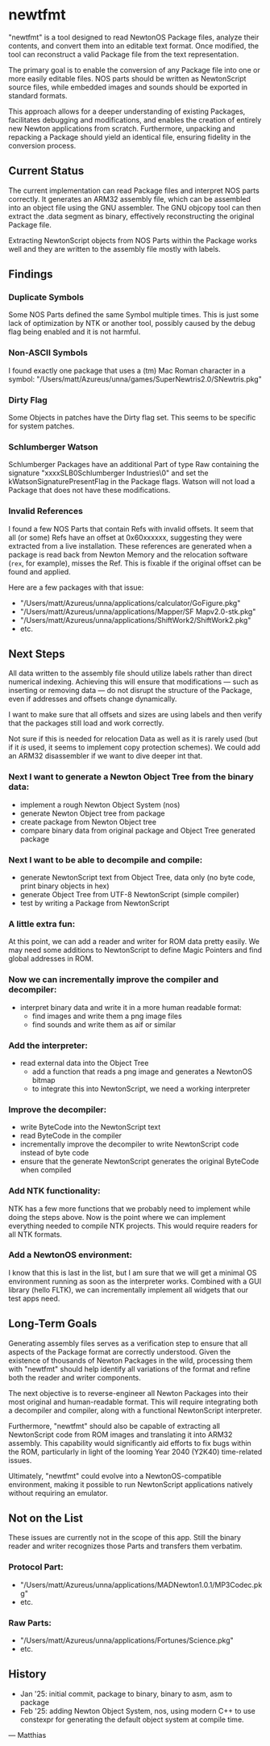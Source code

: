 
# newtfmt

"newtfmt" is a tool designed to read NewtonOS Package files, analyze their 
contents, and convert them into an editable text format. Once modified, the 
tool can reconstruct a valid Package file from the text representation.

The primary goal is to enable the conversion of any Package file into one or 
more easily editable files. NOS parts should be written as NewtonScript source 
files, while embedded images and sounds should be exported in standard formats.

This approach allows for a deeper understanding of existing Packages, 
facilitates debugging and modifications, and enables the creation of entirely 
new Newton applications from scratch. Furthermore, unpacking and repacking a 
Package should yield an identical file, ensuring fidelity 
in the conversion process.

## Current Status

The current implementation can read Package files and interpret NOS parts
correctly. It generates an ARM32 assembly file, which can be assembled 
into an object file using the GNU assembler. The GNU objcopy tool can then 
extract the .data segment as binary, effectively reconstructing 
the original Package file.

Extracting NewtonScript objects from NOS Parts within the Package works well 
and they are written to the assembly file mostly with labels.

## Findings

### Duplicate Symbols

Some NOS Parts defined the same Symbol multiple times. This is just some lack
of optimization by NTK or another tool, possibly caused by the debug flag 
being enabled and it is not harmful.

### Non-ASCII Symbols

I found exactly one package that uses a (tm) Mac Roman character in a symbol:
"/Users/matt/Azureus/unna/games/SuperNewtris2.0/SNewtris.pkg"

### Dirty Flag

Some Objects in patches have the Dirty flag set. This seems to be specific 
for system patches.

### Schlumberger Watson

Schlumberger Packages have an additional Part of type Raw containing the 
signature "xxxxSLB0Schlumberger Industries\0" and set the 
kWatsonSignaturePresentFlag in the Package flags. Watson will not load a Package
that does not have these modifications.  

### Invalid References

I found a few NOS Parts that contain Refs with invalid offsets. It seem that 
all (or some) Refs have an offset at 0x60xxxxxx, suggesting they were extracted
from a live installation. These references are generated when a package is read 
back from Newton Memory and the relocation software (`rex`, for example), 
misses the Ref. This is fixable if the original offset can be found and applied.

Here are a few packages with that issue:

- "/Users/matt/Azureus/unna/applications/calculator/GoFigure.pkg"
- "/Users/matt/Azureus/unna/applications/Mapper/SF Mapv2.0-stk.pkg"
- "/Users/matt/Azureus/unna/applications/ShiftWork2/ShiftWork2.pkg"
- etc.

## Next Steps

All data written to the assembly file should utilize labels rather than direct 
numerical indexing. Achieving this will ensure that modifications — such as 
inserting or removing data — do not disrupt the structure of the Package, 
even if addresses and offsets change dynamically.

I want to make sure that all offsets and sizes are using labels and then
verify that the packages still load and work correctly.

Not sure if this is needed for relocation Data as well as it is rarely used
(but if it *is* used, it seems to implement copy protection schemes). We could
add an ARM32 disassembler if we want to dive deeper int that. 

### Next I want to generate a Newton Object Tree from the binary data:

- implement a rough Newton Object System (nos)
- generate Newton Object tree from package
- create package from Newton Object tree
- compare binary data from original package and Object Tree generated package

### Next I want to be able to decompile and compile:

- generate NewtonScript text from Object Tree, data only (no byte code, print 
  binary objects in hex)
- generate Object Tree from UTF-8 NewtonScript (simple compiler)
- test by writing a Package from NewtonScript

### A little extra fun:

At this point, we can add a reader and writer for ROM data pretty easily. We 
may need some additions to NewtonScript to define Magic Pointers and find
global addresses in ROM. 

### Now we can incrementally improve the compiler and decompiler:

- interpret binary data and write it in a more human readable format:
  - find images and write them a png image files
  - find sounds and write them as aif or similar
  
### Add the interpreter:
  
- read external data into the Object Tree
  - add a function that reads a png image and generates a NewtonOS bitmap
  - to integrate this into NewtonScript, we need a working interpreter
  
### Improve the decompiler:

- write ByteCode into the NewtonScript text
- read ByteCode in the compiler
- incrementally improve the decompiler to write NewtonScript code instead 
  of byte code
- ensure that the generate NewtonScript generates the original ByteCode 
  when compiled
  
### Add NTK functionality:

NTK has a few more functions that we probably need to implement while doing the 
steps above. Now is the point where we can implement everything needed to
compile NTK projects. This would require readers for all NTK formats.

### Add a NewtonOS environment:

I know that this is last in the list, but I am sure that we will get a minimal
OS environment running as soon as the interpreter works. Combined with a
GUI library (hello FLTK), we can incrementally implement all widgets that our
test apps need.  

## Long-Term Goals

Generating assembly files serves as a verification step to ensure that all 
aspects of the Package format are correctly understood. Given the existence 
of thousands of Newton Packages in the wild, processing them with "newtfmt" 
should help identify all variations of the format and refine both the 
reader and writer components.

The next objective is to reverse-engineer all Newton Packages into their 
most original and human-readable format. This will require integrating both 
a decompiler and compiler, along with a functional NewtonScript interpreter.

Furthermore, "newtfmt" should also be capable of extracting all 
NewtonScript code from ROM images and translating it into ARM32 assembly. 
This capability would significantly aid efforts to fix bugs within the ROM, 
particularly in light of the looming Year 2040 (Y2K40) time-related issues.

Ultimately, "newtfmt" could evolve into a NewtonOS-compatible environment, 
making it possible to run NewtonScript applications natively 
without requiring an emulator.


## Not on the List

These issues are currently not in the scope of this app. Still the binary
reader and writer recognizes those Parts and transfers them verbatim. 

### Protocol Part:
- "/Users/matt/Azureus/unna/applications/MADNewton1.0.1/MP3Codec.pkg"
- etc.

### Raw Parts:
- "/Users/matt/Azureus/unna/applications/Fortunes/Science.pkg"
- etc.


## History

- Jan '25: initial commit, package to binary, binary to asm, asm to package
- Feb '25: adding Newton Object System, nos, using modern C++ to use constexpr 
           for generating the default object system at compile time.

 — Matthias

